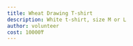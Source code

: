 ```yaml
---
title: Wheat Drawing T-shirt
description: White t-shirt, size M or L
author: volunteer
cost: 10000₸
---
```

